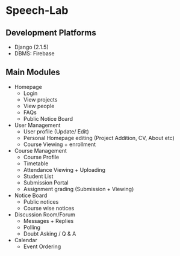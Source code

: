 # Speech-Lab

## Development Platforms
- Django (2.1.5)
- DBMS: Firebase

## Main Modules
- Homepage
    - Login
    - View projects 
    - View people 
    - FAQs
    - Public Notice Board
- User Management
    - User profile (Update/ Edit)
    - Personal Homepage editing (Project Addition, CV, About etc)
    - Course Viewing + enrollment
- Course Management
    - Course Profile
    - Timetable
    - Attendance Viewing + Uploading
    - Student List
    - Submission Portal
    - Assignment grading (Submission + Viewing)
- Notice Board
    - Public notices
    - Course wise notices
- Discussion Room/Forum
    - Messages + Replies
    - Polling
    - Doubt Asking / Q & A
- Calendar
    - Event Ordering
